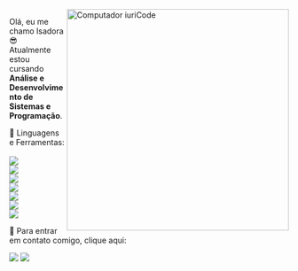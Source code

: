 <img src="https://raw.githubusercontent.com/MicaelliMedeiros/micaellimedeiros/master/image/computer-illustration.png" min-width="400px" max-width="400px" width="400px" align="right" alt="Computador iuriCode">

<p align="left"> 
  Olá, eu me chamo Isadora 😎
  <br>
  Atualmente estou cursando <strong>Análise e Desenvolvimento de Sistemas e Programação</strong>.<br>
  </p>

<p align="left">
  💼 Linguagens e Ferramentas:
 <br>
 <br>
 <img src="https://img.shields.io/badge/HTML5-E34F26?style=for-the-badge&logo=html5&logoColor=white">
 <br>
 <img src="https://img.shields.io/badge/CSS3-1572B6?style=for-the-badge&logo=css3&logoColor=white">
 <br>
 <img src="https://img.shields.io/badge/JavaScript-F7DF1E?style=for-the-badge&logo=javascript&logoColor=black">
  <br>
 <img src="https://img.shields.io/badge/Python-14354C?style=for-the-badge&logo=python&logoColor=white">
  <br>
 <img src="https://img.shields.io/badge/GitHub-100000?style=for-the-badge&logo=github&logoColor=white">
   <br>
 <img src="https://img.shields.io/badge/React-20232A?style=for-the-badge&logo=react&logoColor=61DAFB">
  <br>
 <img src="https://img.shields.io/badge/Node.js-43853D?style=for-the-badge&logo=node.js&logoColor=white">
</p>

<p align="left">
  💌 Para entrar em contato comigo, clique aqui:
</p>

<p align="left">
  <a href="mailto: isa.christofoli@gmail.com" alt="Gmail">
  <img src="https://img.shields.io/badge/-Gmail-FF0000?style=flat-square&labelColor=FF0000&logo=gmail&logoColor=white&link=LINK-DO-SEU-EMAIL" /></a>

  <a href="https://www.linkedin.com/in/isadora-christofoli-oliveira-ribeiro-9765ba1ba/" alt="Linkedin">
  <img src="https://img.shields.io/badge/-Linkedin-0e76a8?style=flat-square&logo=Linkedin&logoColor=white&link=LINK-DO-SEU-LINKEDIN" /></a>

</p>  
